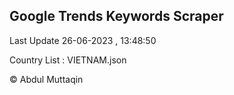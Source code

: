 

## Google Trends Keywords Scraper 
 
Last Update 26-06-2023 , 13:48:50

Country List :
VIETNAM.json



© Abdul Muttaqin 

